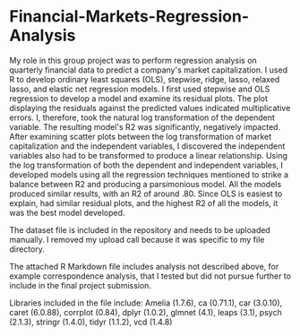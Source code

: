 # Financial-Markets-Regression-Analysis
My role in this group project was to perform regression analysis on quarterly financial data to predict a company's market capitalization. I used R to develop ordinary least squares (OLS), stepwise, ridge, lasso, relaxed lasso, and elastic net regression models. I first used stepwise and OLS regression to develop a model and examine its residual plots. The plot displaying the residuals against the predicted values indicated multiplicative errors. I, therefore, took the natural log transformation of the dependent variable. The resulting model's R2 was significantly, negatively impacted. After examining scatter plots between the log transformation of market capitalization and the independent variables, I discovered the independent variables also had to be transformed to produce a linear relationship. Using the log transformation of both the dependent and independent variables, I developed models using all the regression techniques mentioned to strike a balance between R2 and producing a parsimonious model. All the models produced similar results, with an R2 of around .80. Since OLS is easiest to explain, had similar residual plots, and the highest R2 of all the models, it was the best model developed.

The dataset file is included in the repository and needs to be uploaded manually. I removed my upload call because it was specific to my file directory.  

The attached R Markdown file includes analysis not described above, for example correspondence analysis, that I tested but did not pursue further to include in the final project submission. 

Libraries included in the file include: Amelia (1.7.6), ca (0.71.1), car (3.0.10), caret (6.0.88),  corrplot (0.84), dplyr (1.0.2), glmnet (4.1), leaps (3.1), psych (2.1.3), stringr (1.4.0),  tidyr (1.1.2), vcd (1.4.8)
